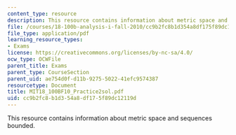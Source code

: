 ```yaml
---
content_type: resource
description: This resource contains information about metric space and sequences bounded.
file: /courses/18-100b-analysis-i-fall-2010/cc9b2fc8b1d354a8df175f89dc12119d_MIT18_100BF10_Practice2sol.pdf
file_type: application/pdf
learning_resource_types:
- Exams
license: https://creativecommons.org/licenses/by-nc-sa/4.0/
ocw_type: OCWFile
parent_title: Exams
parent_type: CourseSection
parent_uid: ae754d0f-d11b-9275-5022-41efc9574387
resourcetype: Document
title: MIT18_100BF10_Practice2sol.pdf
uid: cc9b2fc8-b1d3-54a8-df17-5f89dc12119d
---
```

This resource contains information about metric space and sequences bounded.